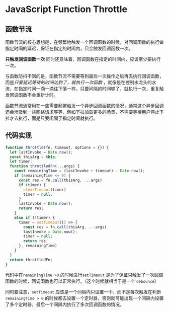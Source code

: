 # JavaScript Function Throttle

## 函数节流

函数节流的核心思想是，在频繁地触发一个回调函数的时候，对回调函数的执行做指定时间的延迟，保证在指定的时间内，只会触发回调函数一次。

**只触发回调函数一次** 同时还意味着，回调函数在指定的时间内，应该至少要执行一次。

与函数防抖不同的是，函数节流不需要等到最后一次操作之后再去执行回调函数，而是*只要延迟等待的时间达到了，就执行一次函数* ，就像是在控制水龙头的水流，在指定时间一滴一滴往下落一样，只要间隔的时间够了，就执行一次，重复触发回调函数不会重新计时。

函数节流通常用在一些需要频繁触发一个异步回调函数的情况，通常这个异步回调还会涉及到一些网络请求等等，例如下拉加载更多的场景，不需要等待用户停止下拉才去执行，而是只要间隔了指定时间就执行。

## 代码实现

```js
function throttle(fn, timeout, options = {}) {
  let lastInvoke = Date.now();
  const thisArg = this;
  let timer;
  function throttledFn(...args) {
    const remainingTime = (lastInvoke + timeout) - Date.now();
    if (remainingTime <= 0) {
      const res = fn.call(thisArg, ...args)
      if (timer) {
        clearTimeout(timer)
        timer = null;
      }
      lastInvoke = Date.now();
      return res;
    }
    else if (!timer) {
      timer = setTimeout(() => {
        const res = fn.call(thisArg, ...args)
        lastInvoke = Date.now();
        timer = null;
        return res;
      }, remainingTime)
    }
  }
  return throttledFn;
}
```

代码中在`remainingTime >0` 的时候进行`setTimeout` 是为了保证只触发了一次回调函数的时候，回调函数也可以正常执行。（这个时候就相当于是一个 `debounce`）

同时要注意，`setTimeout` 应该是一个间隔内只设置一个，而不是每次触发在判断`remainingTime > 0` 的时候都去设置一个定时器，否则就可能出现一个间隔内设置了多个定时器，最后一个间隔内执行了多次回调函数的情况。